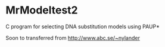 MrModeltest2
============

C program for selecting DNA substitution models using PAUP*

Soon to transferred from http://www.abc.se/~nylander

